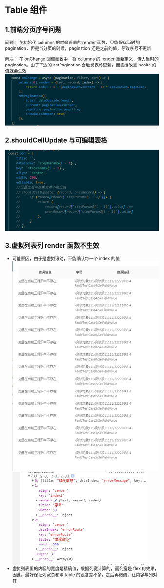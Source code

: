 # Table 组件

## 1.前端分页序号问题

问题： 在初始化 columns 的时候设置的 render 函数，只能保存当时的 pagination，但是当分页的时候，pagination 还是之前的值，导致序号不更新

解决： 在 onChange 回调函数中，将 columns 的 render 重新定义，传入当时的 pagination。由于下边的 setPagination 会触发表格更新，而直接改变 hooks 的值就会生效
![](img/%E5%89%8D%E7%AB%AF%E5%88%86%E9%A1%B5.png)

## 2.shouldCellUpdate 与可编辑表格

![](img/%E5%8F%AF%E7%BC%96%E8%BE%91%E8%A1%A8%E6%A0%BC%E4%B8%8D%E7%94%9F%E6%95%88.png)

## 3.虚拟列表列 render 函数不生效

-   可能原因，由于是虚拟滚动，不能确认每一个 index 的值
    ![](img/%E8%99%9A%E6%8B%9F%E5%88%97%E8%A1%A8.png)
    ![](img/%E8%99%9A%E6%8B%9F%E5%88%97%E8%A1%A81.png)
-   虚拟列表里的内容的宽度是精确值，根据列宽计算的，而列宽是 flex 的效果，因此，最好保证列宽总和与 table 的宽度差不多，之后再微调，让内容与列对其
